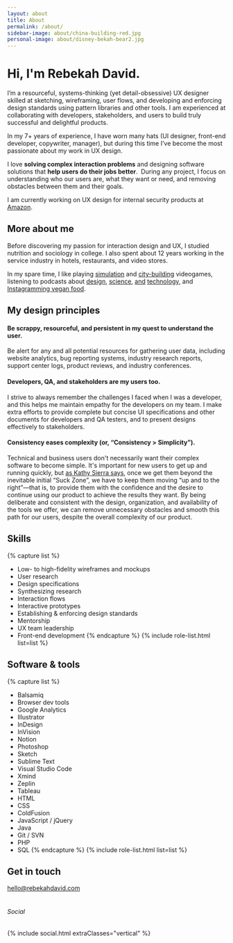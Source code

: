 ```yaml
---
layout: about
title: About
permalink: /about/
sidebar-image: about/china-building-red.jpg
personal-image: about/disney-bekah-bear2.jpg
---
```


# Hi, I'm Rebekah David.

I’m a resourceful, systems-thinking (yet detail-obsessive) UX designer skilled at sketching, wireframing, user flows, and developing and enforcing design standards using pattern libraries and other tools.  I am experienced at collaborating with developers, stakeholders, and users to build truly successful and delightful products.  

In my 7+ years of experience, I have worn many hats (UI designer, front-end developer, copywriter, manager), but during this time I’ve become the most passionate about my work in UX design.

I love **solving complex interaction problems** and designing software solutions that **help users do their jobs better**.  During any project, I focus on understanding who our users are, what they want or need, and removing obstacles between them and their goals.

I am currently working on UX design for internal security products at <a href="https://smile.amazon.com" target="_blank">Amazon</a>.


## More about me

Before discovering my passion for interaction design and UX, I studied nutrition and sociology in college.  I also spent about 12 years working in the service industry in hotels, restaurants, and video stores.

In my spare time, I like playing <a href="https://stardewvalley.net/" target="_blank">simulation</a> and <a href="http://store.steampowered.com/app/57690/Tropico_4/" target="_blank">city-building</a> videogames, listening to podcasts about <a href="https://userdefenders.com/" target="_blank">design</a>, <a href="http://www.radiolab.org/" target="_blank">science</a>, <a href="https://99percentinvisible.org/" target="_blank">and</a> <a href="https://www.gimletmedia.com/reply-all" target="_blank">technology</a>, and <a href="https://instagram.com/{{ site.instagram_username| cgi_escape | escape }}" target="_blank">Instagramming vegan food</a>.


## My design principles

#### Be scrappy, resourceful, and persistent in my quest to understand the user.
  Be alert for any and all potential resources for gathering user data, including website analytics, bug reporting systems, industry research reports, support center logs, product reviews, and industry conferences. 

#### Developers, QA, and stakeholders are my users too.
  I strive to always remember the challenges I faced when I was a developer, and this helps me maintain empathy for the developers on my team.  I make extra efforts to provide complete but concise UI specifications and other documents for developers and QA testers, and to present designs effectively to stakeholders.

#### Consistency eases complexity (or, &ldquo;Consistency > Simplicity&rdquo;).
  Technical and business users don't necessarily want their complex software to become simple. It's important for new users to get up and running quickly, but <a href="http://a.co/eD5Z7P4" target="_blank">as Kathy Sierra says</a>, once we get them beyond the inevitable initial &ldquo;Suck Zone&rdquo;, we have to keep them moving &ldquo;up and to the right&rdquo;—that is, to provide them with the confidence and the desire to continue using our product to achieve the results they want.  By being deliberate and consistent with the design, organization, and availability of the tools we offer, we can remove unnecessary obstacles and smooth this path for our users, despite the overall complexity of our product.

## Skills

{% capture list %}
- Low- to high-fidelity wireframes and mockups
- User research
- Design specifications
- Synthesizing research
- Interaction flows
- Interactive prototypes
- Establishing & enforcing design standards
- Mentorship
- UX team leadership
- Front-end development
{% endcapture %}
{% include role-list.html list=list %}

## Software & tools

{% capture list %}
- Balsamiq
- Browser dev tools
- Google Analytics
- Illustrator
- InDesign
- InVision
- Notion
- Photoshop
- Sketch
- Sublime Text
- Visual Studio Code
- Xmind
- Zeplin
- Tableau
- HTML
- CSS
- ColdFusion
- JavaScript / jQuery
- Java
- Git / SVN
- PHP
- SQL 
{% endcapture %}
{% include role-list.html list=list %}

## Get in touch

<a href="mailto:hello@rebekahdavid.com" class="no-underline">hello@rebekahdavid.com</a>
<br/><br/>

###### Social
{% include social.html extraClasses="vertical" %}
